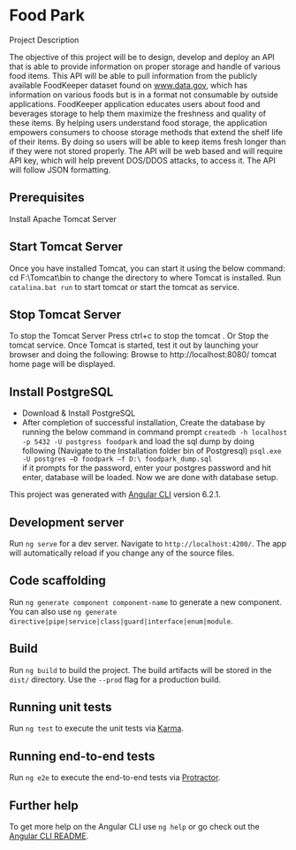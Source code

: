 # Food Park 

Project Description

The objective of this project will be to design, develop and deploy an API that is able to provide information on proper storage and handle of various food items. This API will be able to pull information from the publicly available FoodKeeper dataset found on www.data.gov, which has information on various foods but is in a format not consumable by outside applications. FoodKeeper application educates users about food and beverages storage to help them maximize the freshness and quality of these items. By helping users understand food storage, the application empowers consumers to choose storage methods that extend the shelf life of their items. By doing so users will be able to keep items fresh longer than if they were not stored properly. The API will be web based and will require API key, which will help prevent DOS/DDOS attacks, to access it. The API will follow JSON formatting. 

## Prerequisites
 Install Apache Tomcat Server


## Start Tomcat Server
Once you have installed Tomcat, you can start it using the below command:
cd F:\Tomcat\bin to change the directory to where Tomcat is installed. Run `catalina.bat run` to start tomcat or  start the tomcat as service.

## Stop Tomcat Server
To stop the Tomcat Server Press ctrl+c to stop the tomcat . Or Stop the tomcat service. Once Tomcat is started, test it out by launching your browser and doing the following: Browse to http://localhost:8080/ tomcat home page will be displayed.

## Install PostgreSQL
- Download & Install PostgreSQL
- After completion of successful installation, Create the database by running the below command in command prompt
`createdb -h localhost -p 5432 -U postgress foodpark`
and load the sql dump by doing following (Navigate to the Installation folder bin of Postgresql)
`psql.exe -U postgres –D foodpark –f D:\ foodpark_dump.sql`  
if it prompts for the password, enter your postgres password and hit enter, database will be loaded.
Now we are done with database setup.



This project was generated with [Angular CLI](https://github.com/angular/angular-cli) version 6.2.1.

## Development server

Run `ng serve` for a dev server. Navigate to `http://localhost:4200/`. The app will automatically reload if you change any of the source files.

## Code scaffolding

Run `ng generate component component-name` to generate a new component. You can also use `ng generate directive|pipe|service|class|guard|interface|enum|module`.

## Build

Run `ng build` to build the project. The build artifacts will be stored in the `dist/` directory. Use the `--prod` flag for a production build.

## Running unit tests

Run `ng test` to execute the unit tests via [Karma](https://karma-runner.github.io).

## Running end-to-end tests

Run `ng e2e` to execute the end-to-end tests via [Protractor](http://www.protractortest.org/).

## Further help

To get more help on the Angular CLI use `ng help` or go check out the [Angular CLI README](https://github.com/angular/angular-cli/blob/master/README.md).
